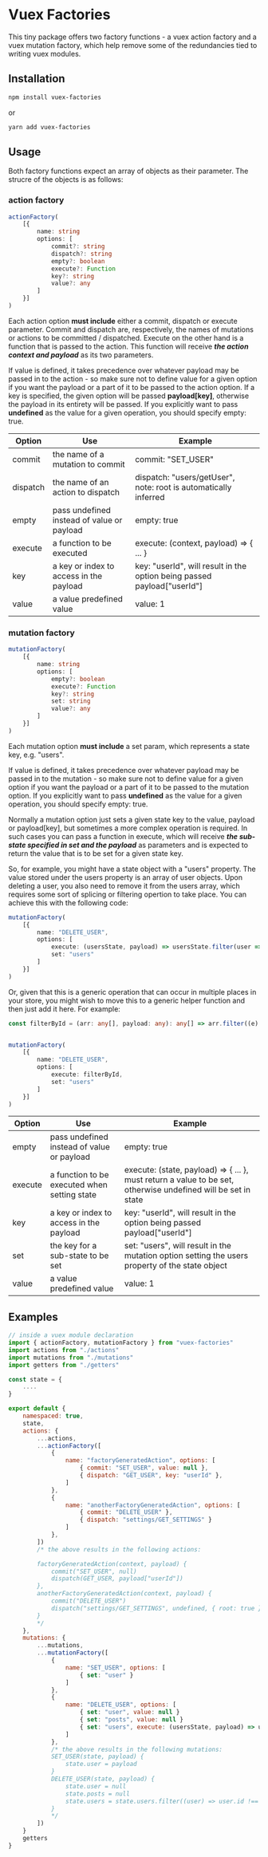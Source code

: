 # Vuex Factories

This tiny package offers two factory functions - a vuex action factory and a vuex mutation factory, which help remove some of the redundancies tied to writing vuex modules.

## Installation

```sh
npm install vuex-factories
```

or

```sh
yarn add vuex-factories
```

## Usage

Both factory functions expect an array of objects as their parameter. The strucre of the objects is as follows:

### action factory

```typescript
actionFactory(
    [{
        name: string
        options: [
            commit?: string
            dispatch?: string
            empty?: boolean
            execute?: Function
            key?: string
            value?: any
        ]
    }]
)

```

Each action option **must include** either a commit, dispatch or execute parameter. Commit and dispatch are, respectively, the names of mutations or actions to be committed / dispatched. Execute on the other hand is a function that is passed to the action. This function will receive **_the action context and payload_** as its two parameters.

If value is defined, it takes precedence over whatever payload may be passed in to the action - so make sure not to define value for a given option if you want the payload or a part of it to be passed to the action option. If a key is specified, the given option will be passed **payload[key]**, otherwise the payload in its entirety will be passed. If you explicitly want to pass **undefined** as the value for a given operation, you should specify empty: true.

| Option   | Use                                        | Example                                                                 |
| -------- | ------------------------------------------ | ----------------------------------------------------------------------- |
| commit   | the name of a mutation to commit           | commit: "SET_USER"                                                      |
| dispatch | the name of an action to dispatch          | dispatch: "users/getUser", note: root is automatically inferred         |
| empty    | pass undefined instead of value or payload | empty: true                                                             |
| execute  | a function to be executed                  | execute: (context, payload) => { ... }                                  |
| key      | a key or index to access in the payload    | key: "userId", will result in the option being passed payload["userId"] |
| value    | a value predefined value                   | value: 1                                                                |

### mutation factory

```typescript
mutationFactory(
    [{
        name: string
        options: [
            empty?: boolean
            execute?: Function
            key?: string
            set: string
            value?: any
        ]
    }]
)

```

Each mutation option **must include** a set param, which represents a state key, e.g. "users".

If value is defined, it takes precedence over whatever payload may be passed in to the mutation - so make sure not to define value for a given option if you want the payload or a part of it to be passed to the mutation option. If you explicitly want to pass **undefined** as the value for a given operation, you should specify empty: true.

Normally a mutation option just sets a given state key to the value, payload or payload[key], but sometimes a more complex operation is required. In such cases you can pass a function in execute, which will receive **_the sub-state specified in set and the payload_** as parameters and is expected to return the value that is to be set for a given state key.

So, for example, you might have a state object with a "users" property. The value stored under the users property is an array of user objects. Upon deleting a user, you also need to remove it from the users array, which requires some sort of splicing or filtering opertion to take place. You can achieve this with the following code:

```typescript
mutationFactory(
    [{
        name: "DELETE_USER",
        options: [
            execute: (usersState, payload) => usersState.filter(user => user.id !== payload.id),
            set: "users"
        ]
    }]
)

```

Or, given that this is a generic operation that can occur in multiple places in your store, you might wish to move this to a generic helper function and then just add it here. For example:

```typescript
const filterById = (arr: any[], payload: any): any[] => arr.filter((e) => e.id !== payload.id)


mutationFactory(
    [{
        name: "DELETE_USER",
        options: [
            execute: filterById,
            set: "users"
        ]
    }]
)

```

| Option  | Use                                          | Example                                                                                                       |
| ------- | -------------------------------------------- | ------------------------------------------------------------------------------------------------------------- |
| empty   | pass undefined instead of value or payload   | empty: true                                                                                                   |
| execute | a function to be executed when setting state | execute: (state, payload) => { ... }, must return a value to be set, otherwise undefined will be set in state |
| key     | a key or index to access in the payload      | key: "userId", will result in the option being passed payload["userId"]                                       |
| set     | the key for a sub-state to be set            | set: "users", will result in the mutation option setting the users property of the state object               |
| value   | a value predefined value                     | value: 1                                                                                                      |

## Examples

```javascript
// inside a vuex module declaration
import { actionFactory, mutationFactory } from "vuex-factories"
import actions from "./actions"
import mutations from "./mutations"
import getters from "./getters"

const state = {
    ....
}

export default {
    namespaced: true,
    state,
    actions: {
        ...actions,
        ...actionFactory([
            {
                name: "factoryGeneratedAction", options: [
                    { commit: "SET_USER", value: null },
                    { dispatch: "GET_USER", key: "userId" },
                ]
            },
            {
                name: "anotherFactoryGeneratedAction", options: [
                    { commit: "DELETE_USER" },
                    { dispatch: "settings/GET_SETTINGS" }
                ]
            },
        ])
        /* the above results in the following actions:

        factoryGeneratedAction(context, payload) {
            commit("SET_USER", null)
            dispatch(GET_USER, payload["userId"])
        },
        anotherFactoryGeneratedAction(context, payload) {
            commit("DELETE_USER")
            dispatch("settings/GET_SETTINGS", undefined, { root: true })
        }
        */
    },
    mutations: {
        ...mutations,
        ...mutationFactory([
            {
                name: "SET_USER", options: [
                    { set: "user" }
                ]
            },
            {
                name: "DELETE_USER", options: [
                    { set: "user", value: null }
                    { set: "posts", value: null }
                    { set: "users", execute: (usersState, payload) => userState.filter((user) => user.id !== payload.id)) }
                ]
            },
            /* the above results in the following mutations:
            SET_USER(state, payload) {
                state.user = payload
            }
            DELETE_USER(state, payload) {
                state.user = null
                state.posts = null
                state.users = state.users.filter((user) => user.id !== payload.id)
            }
            */
        ])
    }
    getters
}

```
